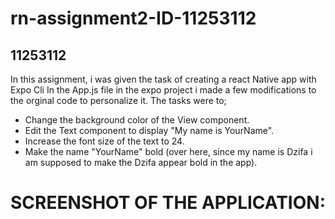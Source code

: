 # rn-assignment2-ID-11253112
## 11253112
In this assignment, i was given the task of creating a react Native app with Expo Cli
In the App.js file in the expo project i made a few modifications to the orginal code to personalize it. The tasks were to;
- Change the background color of the View component.
- Edit the Text component to display "My name is YourName".
- Increase the font size of the text to 24.
- Make the name "YourName" bold (over here, since my name is Dzifa i am supposed to make the Dzifa appear bold in the app).
 
# SCREENSHOT OF THE APPLICATION:

